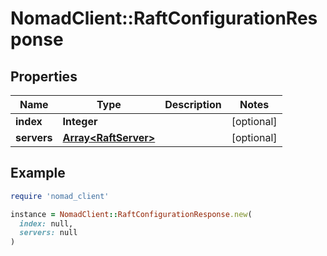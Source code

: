 # NomadClient::RaftConfigurationResponse

## Properties

| Name | Type | Description | Notes |
| ---- | ---- | ----------- | ----- |
| **index** | **Integer** |  | [optional] |
| **servers** | [**Array&lt;RaftServer&gt;**](RaftServer.md) |  | [optional] |

## Example

```ruby
require 'nomad_client'

instance = NomadClient::RaftConfigurationResponse.new(
  index: null,
  servers: null
)
```

